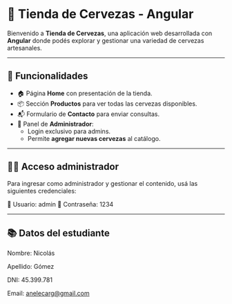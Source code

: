 # 🍺 Tienda de Cervezas - Angular

Bienvenido a **Tienda de Cervezas**, una aplicación web desarrollada con **Angular** donde podés explorar y gestionar una variedad de cervezas artesanales.

---

## 🚀 Funcionalidades

- 🏠 Página **Home** con presentación de la tienda.
- 📦 Sección **Productos** para ver todas las cervezas disponibles.
- 📬 Formulario de **Contacto** para enviar consultas.
- 🔐 Panel de **Administrador**:
  - Login exclusivo para admins.
  - Permite **agregar nuevas cervezas** al catálogo.

---

## 👨‍💼 Acceso administrador

Para ingresar como administrador y gestionar el contenido, usá las siguientes credenciales:

🧑 Usuario: admin
🔑 Contraseña: 1234

---

## 📚 Datos del estudiante

Nombre: Nicolás

Apellido: Gómez

DNI: 45.399.781

Email: anelecarg@gmail.com

